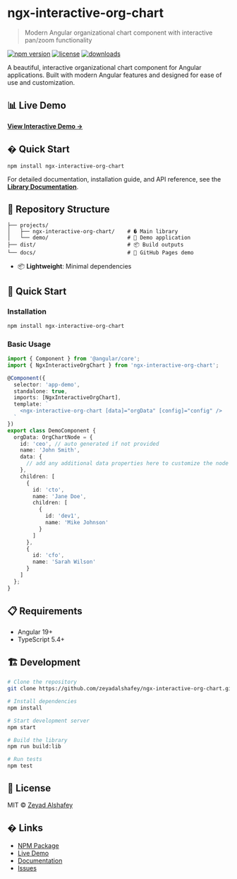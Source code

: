 # ngx-interactive-org-chart

> Modern Angular organizational chart component with interactive pan/zoom functionality

[![npm version](https://img.shields.io/npm/v/ngx-interactive-org-chart)](https://www.npmjs.com/package/ngx-interactive-org-chart)
[![license](https://img.shields.io/npm/l/ngx-interactive-org-chart)](https://opensource.org/licenses/MIT)
[![downloads](https://img.shields.io/npm/dm/ngx-interactive-org-chart)](https://www.npmjs.com/package/ngx-interactive-org-chart)

A beautiful, interactive organizational chart component for Angular applications. Built with modern Angular features and designed for ease of use and customization.

## 📊 Live Demo

**[View Interactive Demo →](https://zeyadalshafey.github.io/ngx-interactive-org-chart)**

## � Quick Start

```bash
npm install ngx-interactive-org-chart
```

For detailed documentation, installation guide, and API reference, see the **[Library Documentation](./projects/ngx-interactive-org-chart/README.md)**.

## 🎯 Repository Structure

```
├── projects/
│   ├── ngx-interactive-org-chart/    # � Main library
│   └── demo/                         # 🎪 Demo application
├── dist/                             # 📦 Build outputs
└── docs/                             # 📖 GitHub Pages demo
```
- 📦 **Lightweight**: Minimal dependencies

## 🚀 Quick Start

### Installation

```bash
npm install ngx-interactive-org-chart
```

### Basic Usage

```typescript
import { Component } from '@angular/core';
import { NgxInteractiveOrgChart } from 'ngx-interactive-org-chart';

@Component({
  selector: 'app-demo',
  standalone: true,
  imports: [NgxInteractiveOrgChart],
  template: `
    <ngx-interactive-org-chart [data]="orgData" [config]="config" />
  `
})
export class DemoComponent {
  orgData: OrgChartNode = {
    id: 'ceo', // auto generated if not provided
    name: 'John Smith',
    data: {
      // add any additional data properties here to customize the node and use it for displaying different types of nodes
    },
    children: [
      {
        id: 'cto',
        name: 'Jane Doe',
        children: [
          {
            id: 'dev1',
            name: 'Mike Johnson'
          }
        ]
      },
      {
        id: 'cfo',
        name: 'Sarah Wilson'
      }
    ]
  };
}
```

## 📋 Requirements

- Angular 19+
- TypeScript 5.4+

## 🏗️ Development

```bash
# Clone the repository
git clone https://github.com/zeyadalshafey/ngx-interactive-org-chart.git

# Install dependencies
npm install

# Start development server
npm start

# Build the library
npm run build:lib

# Run tests
npm test
```

## 📄 License

MIT © [Zeyad Alshafey](https://github.com/zeyadalshaf3y)

## � Links

- [NPM Package](https://www.npmjs.com/package/ngx-interactive-org-chart)
- [Live Demo](https://zeyadalshafey.github.io/ngx-interactive-org-chart)
- [Documentation](./projects/ngx-interactive-org-chart/README.md)
- [Issues](https://github.com/zeyadalshaf3y/ngx-interactive-org-chart/issues)